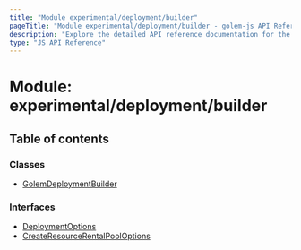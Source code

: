 ```yaml
---
title: "Module experimental/deployment/builder"
pageTitle: "Module experimental/deployment/builder - golem-js API Reference"
description: "Explore the detailed API reference documentation for the Module experimental/deployment/builder within the golem-js SDK for the Golem Network."
type: "JS API Reference"
---
```

# Module: experimental/deployment/builder

## Table of contents

### Classes

- [GolemDeploymentBuilder](../classes/experimental_deployment_builder.GolemDeploymentBuilder)

### Interfaces

- [DeploymentOptions](../interfaces/experimental_deployment_builder.DeploymentOptions)
- [CreateResourceRentalPoolOptions](../interfaces/experimental_deployment_builder.CreateResourceRentalPoolOptions)
